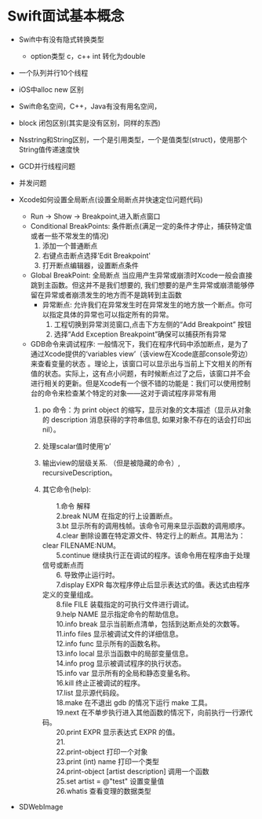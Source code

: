 # Swift面试基本概念

- Swift中有没有隐式转换类型 
  - option类型 c，c++ int 转化为double
- 一个队列并行10个线程
- iOS中alloc new 区别
- Swift命名空间，C++，Java有没有用名空间，
- block 闭包区别(其实是没有区别，同样的东西)
- Nsstring和String区别，一个是引用类型，一个是值类型(struct)，使用那个String值传递速度快
- GCD并行线程问题
- 并发问题
- Xcode如何设置全局断点(设置全局断点并快速定位问题代码)
	- Run -> Show -> Breakpoint,进入断点窗口
	- Conditional BreakPoints: 条件断点(满足一定的条件才停止，捕获特定值或者一些不常发生的情况)
		1. 添加一个普通断点
		2. 右键点击断点选择'Edit Breakpoint'
		3. 打开断点编辑器，设置断点条件
	- Global BreakPoint: 全局断点 当应用产生异常或崩溃时Xcode一般会直接跳到主函数。但这并不是我们想要的, 我们想要的是产生异常或崩溃能够停留在异常或者崩溃发生的地方而不是跳转到主函数
		- 异常断点: 允许我们在异常发生时在异常发生的地方放一个断点。你可以指定具体的异常也可以指定所有的异常。
			1. 工程切换到异常浏览窗口,点击下方左侧的“Add Breakpoint” 按钮
			2. 选择“Add Exception Breakpoint”确保可以捕获所有异常
	- GDB命令来调试程序: 一般情况下，我们在程序代码中添加断点，是为了通过Xcode提供的‘variables view’（该view在Xcode底部console旁边）来查看变量的状态 。理论上，该窗口可以显示出与当前上下文相关的所有值的状态。实际上，这有点小问题，有时候断点过了之后，该窗口并不会进行相关的更新。但是Xcode有一个很不错的功能是：我们可以使用控制台的命令来检查某个特定的对象——这对于调试程序非常有用
		1. po 命令：为 print object 的缩写，显示对象的文本描述（显示从对象的 description 消息获得的字符串信息, 如果对象不存在的话会打印出nil）。
		2. 处理scalar值时使用‘p’
		3. 输出view的层级关系. （但是被隐藏的命令）, recursiveDescription。
		4. 其它命令(help):
		
			　　1.命令                        解释  
			　　2.break NUM               在指定的行上设置断点。  
			　　3.bt                      显示所有的调用栈帧。该命令可用来显示函数的调用顺序。  
			　　4.clear                   删除设置在特定源文件、特定行上的断点。其用法为：clear FILENAME:NUM。  
			　　5.continue                继续执行正在调试的程序。该命令用在程序由于处理信号或断点而  
			　　6.                        导致停止运行时。  
			　　7.display EXPR            每次程序停止后显示表达式的值。表达式由程序定义的变量组成。  
			　　8.file FILE               装载指定的可执行文件进行调试。  
			　　9.help NAME               显示指定命令的帮助信息。  
			　　10.info break              显示当前断点清单，包括到达断点处的次数等。  
			　　11.info files              显示被调试文件的详细信息。  
			　　12.info func               显示所有的函数名称。  
			　　13.info local              显示当函数中的局部变量信息。  
			　　14.info prog               显示被调试程序的执行状态。  
			　　15.info var                显示所有的全局和静态变量名称。  
			　　16.kill                    终止正被调试的程序。  
			　　17.list                    显示源代码段。  
			　　18.make                    在不退出 gdb 的情况下运行 make 工具。  
			　　19.next                    在不单步执行进入其他函数的情况下，向前执行一行源代码。  
			　　20.print EXPR              显示表达式 EXPR 的值。  
			　　21.  
			　　22.print-object                        打印一个对象  
			　　23.print (int) name                    打印一个类型  
			　　24.print-object [artist description]   调用一个函数  
			　　25.set artist = @"test"                设置变量值  
			　　26.whatis                              查看变理的数据类型

- SDWebImage